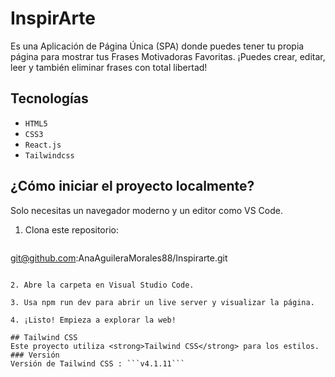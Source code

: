 # InspirArte

Es una Aplicación de Página Única (SPA) donde puedes tener tu propia página para mostrar tus Frases Motivadoras Favoritas.
¡Puedes crear, editar, leer y también eliminar frases con total libertad! 

## Tecnologías
- `HTML5`
- `CSS3`
- `React.js`
- `Tailwindcss`

  
## ¿Cómo iniciar el proyecto localmente?

 Solo necesitas un navegador moderno y un editor como VS Code.

1. Clona este repositorio:
   ```bash
  git@github.com:AnaAguileraMorales88/Inspirarte.git
   ```

2. Abre la carpeta en Visual Studio Code.

3. Usa npm run dev para abrir un live server y visualizar la página.

4. ¡Listo! Empieza a explorar la web!

## Tailwind CSS
Este proyecto utiliza <strong>Tailwind CSS</strong> para los estilos.
 ### Versión 
  Versión de Tailwind CSS : ```v4.1.11```
